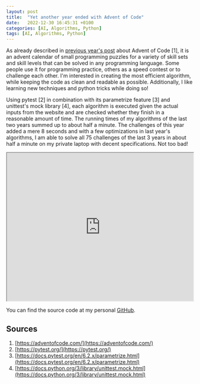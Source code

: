 ```yaml
---
layout: post 
title:  "Yet another year ended with Advent of Code"
date:   2022-12-30 16:45:31 +0100 
categories: [AI, Algorithms, Python]
tags: [AI, Algorithms, Python]
--- 
```

As already described in [previous year's post](/2021/adventofcode/) about Advent of Code [1], it is an advent calendar
of small programming puzzles for a variety of skill sets and skill levels that can be solved in any programming
language. Some people use it for programming practice, others as a speed contest or to challenge each other. I'm
interested in creating the most efficient algorithm, while keeping the code as clean and readable as possible.
Additionally, I like learning new techniques and python tricks while doing so!

Using pytest [2] in combination with its parametrize feature [3] and unittest's mock library [4], each algorithm is
executed given the actual inputs from the website and are checked whether they finish in a reasonable amount of time.
The running times of my algorithms of the last two years summed up to about half a minute. The challenges of this year
added a mere 8 seconds and with a few optimizations in last year's algorithms, I am able to solve all 75 challenges of
the last 3 years in about half a minute on my private laptop with decent specifications. Not too bad!

<p><div style="text-align:center;"><iframe src="https://colinschepers.github.io/AdventOfCode/tests/results/test_running_times_2022.html" width="100%" height="400pt"></iframe></div></p>

You can find the source code at my personal [GitHub](https://github.com/colinschepers/AdventOfCode).

## Sources

1. [https://adventofcode.com/](https://adventofcode.com/)
2. [https://pytest.org/](https://pytest.org/)
3. [https://docs.pytest.org/en/6.2.x/parametrize.html](https://docs.pytest.org/en/6.2.x/parametrize.html)
4. [https://docs.python.org/3/library/unittest.mock.html](https://docs.python.org/3/library/unittest.mock.html)
